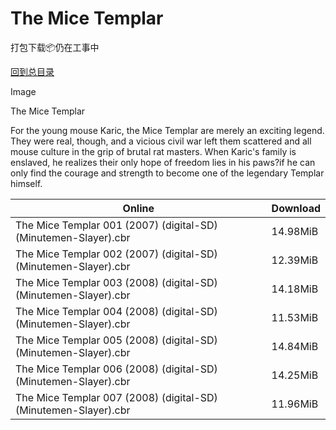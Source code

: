 # The Mice Templar

打包下载📦仍在工事中

[回到总目录](/Catalogs.md)

Image

The Mice Templar

For the young mouse Karic, the Mice Templar are merely an exciting legend. They were real, though, and a vicious civil war left them scattered and all mouse culture in the grip of brutal rat masters. When Karic's family is enslaved, he realizes their only hope of freedom lies in his paws?if he can only find the courage and strength to become one of the legendary Templar himself.





Online | Download
--- | ---
The Mice Templar 001 (2007) (digital-SD) (Minutemen-Slayer).cbr | 14.98MiB
The Mice Templar 002 (2007) (digital-SD) (Minutemen-Slayer).cbr | 12.39MiB
The Mice Templar 003 (2008) (digital-SD) (Minutemen-Slayer).cbr | 14.18MiB
The Mice Templar 004 (2008) (digital-SD) (Minutemen-Slayer).cbr | 11.53MiB
The Mice Templar 005 (2008) (digital-SD) (Minutemen-Slayer).cbr | 14.84MiB
The Mice Templar 006 (2008) (digital-SD) (Minutemen-Slayer).cbr | 14.25MiB
The Mice Templar 007 (2008) (digital-SD) (Minutemen-Slayer).cbr | 11.96MiB
